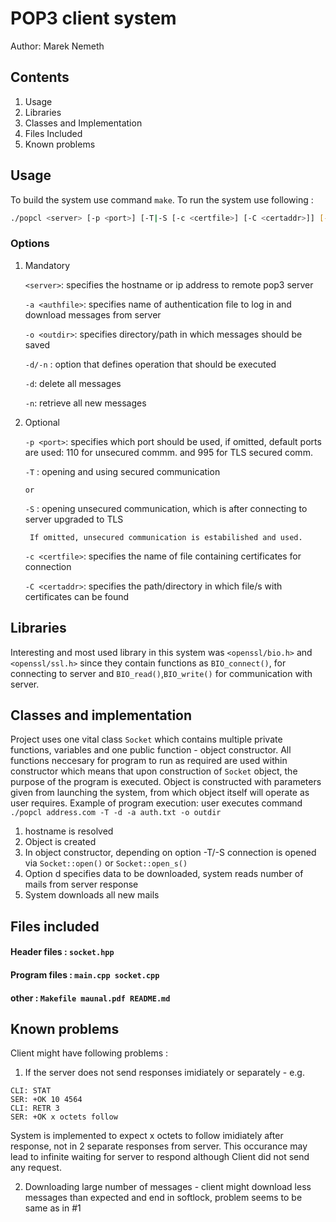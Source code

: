 # POP3 client system

Author: Marek Nemeth

## Contents

1. Usage
2. Libraries
3. Classes and Implementation
4. Files Included
5. Known problems

## Usage

To build the system use command `make`.
To run the system use following :

```bash
./popcl <server> [-p <port>] [-T|-S [-c <certfile>] [-C <certaddr>]] [-d] [-n] -a <auth_file> -o <out_dir>
```

### Options

1. Mandatory

    ```<server>```:      specifies the hostname or ip address to remote pop3 server

    ```-a <authfile>```:  specifies name of authentication file to log in and download messages from server

    ```-o <outdir>```:    specifies directory/path in which messages should be saved

    ```-d/-n``` :         option that defines operation that should be executed

      ```-d```: delete all messages

      ```-n```: retrieve all new messages

2. Optional

    ```-p <port>```:      specifies which port should be used, if omitted, default ports are used: 110 for unsecured commm. and 995 for TLS secured comm.

      ```-T``` : opening and using secured communication

       or

      ```-S``` : opening unsecured communication, which is after connecting to server upgraded to TLS

        If omitted, unsecured communication is estabilished and used.

    ```-c <certfile>```:  specifies the name of file containing certificates for connection

    ```-C <certaddr>```:  specifies the path/directory in which file/s with certificates can be found

## Libraries

Interesting and most used library in this system was ```<openssl/bio.h>``` and ```<openssl/ssl.h>```
since they contain functions as ```BIO_connect()```, for connecting to server and ```BIO_read()```,```BIO_write()``` for communication with server.

## Classes and implementation

Project uses one vital class ```Socket``` which contains multiple private functions, variables and one public function - object constructor. All functions neccesary for program to run as required are used within constructor which means that upon construction of ```Socket``` object, the purpose of the program is executed.
Object is constructed with parameters given from launching the system, from which object itself will operate as user requires.
Example of program execution:
user executes command ```./popcl address.com -T -d -a auth.txt -o outdir```

1. hostname is resolved
2. Object is created
3. In object constructor, depending on option -T/-S connection is opened via ```Socket::open()``` or ```Socket::open_s()```
4. Option d specifies data to be downloaded, system reads number of mails from server response
5. System downloads all new mails

## Files included

#### Header files :   ```socket.hpp```

#### Program files :    ```main.cpp socket.cpp```

#### other :    ```Makefile maunal.pdf README.md```

## Known problems

Client might have following problems :

1. If the server does not send responses imidiately or separately - e.g.
```
CLI: STAT
SER: +OK 10 4564
CLI: RETR 3
SER: +OK x octets follow
```
System is implemented to expect x octets to follow imidiately after response, not in 2 separate responses from server. This occurance may lead to infinite waiting for server to respond although Client did not send any request.

2. Downloading large number of messages - client might download less messages than expected and end in softlock, problem seems to be same as in #1
